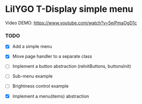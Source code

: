 # LilYGO T-Display simple menu

Video DEMO: https://www.youtube.com/watch?v=5ejPmaOgD1c

### TODO

- [x] Add a simple menu
- [X] Move page handler to a separate class
- [ ] Implement a button abstraction (reInitButtons, buttonsInit)
- [ ] Sub-menu example
- [ ] Brightness control example
- [x] Implement a menu(items) abstraction
 